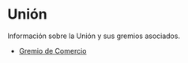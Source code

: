 # Unión

Información sobre la Unión y sus gremios asociados.

*   [Gremio de Comercio](gremio-de-comercio.md) 


